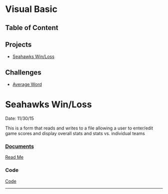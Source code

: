 # Visual Basic
## Table of Content

## Projects
* [Seahawks Win/Loss](#Seahawks-Win/Loss)

## Challenges
* [Average Word](#Average-Word)

# Seahawks Win/Loss
Date: 11/30/15

This is a form that reads and writes to a file allowing a user to enter/edit game scores
and display overall stats and stats vs. individual teams

### <ins>Documents</ins>
[Read Me](visualBasic/HawksWinLoss/Seahawks.docx)

### Code
[Code](HawksWinLoss/HawksWinLoss/Form1.vb)


_________________________________________________________________________________
